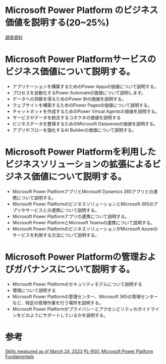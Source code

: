 # Microsoft Power Platform のビジネス価値を説明する(20~25%)
[調査資料](https://difficult-yuzu-d6f.notion.site/PL-900-24bb1e8c88174ec59a0c4368f47837d6)
# Microsoft Power Platformサービスのビジネス価値について説明する。
-  アプリケーションを構築するためのPower Appsの価値について説明する。
-  プロセスを自動化するPower Automateの価値について説明します。
-  データへの洞察を得るためのPower BIの価値を説明する。
-  ウェブサイトを構築するためのPower Pagesの価値について説明する。
-  チャットボットを作成するためのPower Virtual Agentsの価値を説明する。
-  サービスやデータを統合するコネクタの価値を説明する
-  ビジネスデータを整理するためのMicrosoft Dataverseの価値を説明する。
-  アプリやフローを強化するAI Builderの価値について説明する。

# Microsoft Power Platformを利用したビジネスソリューションの拡張によるビジネス価値について説明する。
-  Microsoft Power PlatformアプリとMicrosoft Dynamics 365アプリとの連携について説明する。
-  Microsoft Power PlatformのビジネスソリューションとMicrosoft 365のアプリやサービスとの連携について説明する。
-  Microsoft Power Platformアプリの連携について説明する。
-  Microsoft Power PlatformとMicrosoft Teamsの連携について説明する。
-  Microsoft Power PlatformのビジネスソリューションがMicrosoft Azureのサービスを利用する方法について説明する。

# Microsoft Power Platformの管理およびガバナンスについて説明する。
-  Microsoft Power Platformのセキュリティモデルについて説明する
-  環境について説明する
-  Microsoft Power Platformの管理センター、Microsoft 365の管理センターなど、特定の管理作業を行う場所を説明する。
-  Microsoft Power Platformがプライバシーとアクセシビリティのガイドラインをどのようにサポートしているかを説明する。

# 参考
[Skills measured as of March 24, 2023](https://learn.microsoft.com/en-us/certifications/resources/study-guides/pl-900#skills-measured-as-of-march-24-2023)
[PL-900: Microsoft Power Platform Fundamentals](https://learn.microsoft.com/ja-jp/training/paths/power-plat-fundamentals/)

